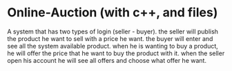 # Online-Auction (with c++, and files)
A system that has two types of login (seller - buyer).
the seller will publish the product he want to sell with a price he want.
the buyer will enter and see all the system available product. when he is wanting to buy a product, he will offer the price that he want to buy the product with it.
when the seller open his account he will see all offers and choose what offer he want.
